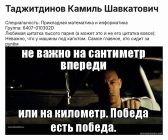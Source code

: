 # Таджитдинов Камиль Шавкатович  
Специальность: Прикладная математика и информатика  
Группа: 6407-010302D  \
Любимая цитатка лысого парня (а может это и не его цитатка вовсе): Неважно, что у машины под капотом. Самое главное, кто сидит за рулём  
![Alt text](image.png)
